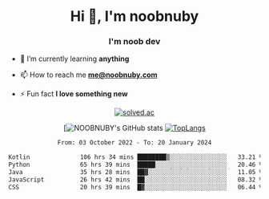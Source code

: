 <h1 align="center">Hi 👋, I'm noobnuby</h1>
<h3 align="center">I'm noob dev</h3>

- 🌱 I’m currently learning **anything**

- 📫 How to reach me **me@noobnuby.com**

- ⚡ Fun fact **I love something new**

<div align="center">
  
[![solved.ac](https://solvedac-cards-starcea.paring.moe/profile/noobnuby)](https://solved.ac/profile/noobnuby)

<div>
<div align="center">

[![NOOBNUBY's GitHub stats](https://github-readme-stats.vercel.app/api?username=NOOBNUBY&show_icons=true&theme=dark)
[![TopLangs](https://github-readme-stats.vercel.app/api/top-langs/?username=NOOBNUBY&layout=compact&theme=dark)](https://github.com/anuraghazra/github-readme-stats)

</div>

<!--START_SECTION:waka-->

```txt
From: 03 October 2022 - To: 20 January 2024

Kotlin              106 hrs 34 mins ████████▒░░░░░░░░░░░░░░░░   33.21 %
Python              65 hrs 39 mins  █████░░░░░░░░░░░░░░░░░░░░   20.46 %
Java                35 hrs 28 mins  ██▓░░░░░░░░░░░░░░░░░░░░░░   11.05 %
JavaScript          26 hrs 42 mins  ██░░░░░░░░░░░░░░░░░░░░░░░   08.32 %
CSS                 20 hrs 39 mins  █▓░░░░░░░░░░░░░░░░░░░░░░░   06.44 %
```

<!--END_SECTION:waka-->
